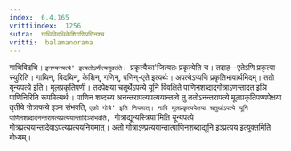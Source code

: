```yaml
---
index:  6.4.165
vrittiindex:  1256
sutra:  गाथिविदथिकेशिगणिपणिनश्च
vritti:  balamanorama 
---
```


गाथिविदथि। `इनण्यनपत्ये' इत्यतोऽणीत्यनुवर्तते। `प्रकृत्यैका'जित्यतः प्रकृत्येति च। तदाह--एतेऽणि प्रकृत्या स्युरिति। गाथिन्, विदथिन्, केशिन्, गणिन्, पणिन्-एते इत्यर्थः। अपत्येऽप्यणि प्रकृतिभावार्थमिदम्। ततो यून्यपत्ये इति। मूलप्रकृतिपणी। तदपेक्षया चतुर्थेऽपत्ये यूनि विवक्षिते पाणिनशब्दाद्गोत्राऽणन्तादत इञि पाणिनिरिति रूपमित्यर्थः। पाणिन शब्दस्य अनन्तरापत्यप्रत्ययान्तत्वे तु ततोऽनन्तरापत्ये मूलप्रकृतिपण्यपेक्षया तृतीये गोत्रापत्ये इञ्न संभवति, `एको गोत्रे' इति नियमात्। नापि मूलप्रकृत्यपेक्षया चतुर्थाऽपत्ये यूनि पाणिनशब्दादनन्तरापत्यप्रत्ययान्तादिञ्संभवति, `गोत्राद्यून्यस्त्रिया'मिति यून्यपत्ये गोत्रप्रत्ययान्तादेवाऽपत्यप्रत्ययनियमात्। अतो गोत्राऽण्प्रत्ययान्तात्पाणिनशब्दाद्यूनि इञ्प्रत्यय इत्युक्तमिति बोध्यम्।

